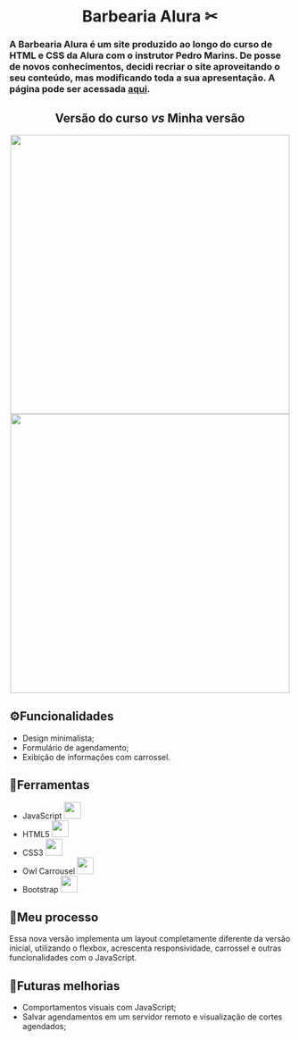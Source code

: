 <h1 align='center'> Barbearia Alura ✂ </h1>

### A Barbearia Alura é um site produzido ao longo do curso de HTML e CSS da Alura com o instrutor Pedro Marins. De posse de novos conhecimentos, decidi recriar o site aproveitando o seu conteúdo, mas modificando toda a sua apresentação. A página pode ser acessada [aqui](https://viniirbr.github.io/barbeariaalura/).

<h2 align='center'>Versão do curso <i>vs</i> Minha versão</h2>
<p align='center'>
<img src="https://user-images.githubusercontent.com/35473934/150635558-530ef11f-735a-4431-b844-5916ad1b5f86.png" width="500" />
<img src="https://user-images.githubusercontent.com/35473934/150635508-8ab678ac-fce2-4f52-955d-5b37dcf473e2.png" width="500" />
</p>


## ⚙️Funcionalidades

- Design minimalista;
- Formulário de agendamento;
- Exibição de informações com carrossel.


## 🔨Ferramentas

- JavaScript <img src="https://cdn.jsdelivr.net/gh/devicons/devicon/icons/javascript/javascript-original.svg" width='30px'/>
- HTML5 <img src="https://cdn.jsdelivr.net/gh/devicons/devicon/icons/html5/html5-original-wordmark.svg" width='30px'/>
- CSS3 <img src="https://cdn.jsdelivr.net/gh/devicons/devicon/icons/css3/css3-original-wordmark.svg" width='30px'/>
- Owl Carrousel <img src="https://owlcarousel2.github.io/OwlCarousel2/assets/img/owl-logo.png" width='30px'/>
- Bootstrap <img src="https://cdn.jsdelivr.net/gh/devicons/devicon/icons/bootstrap/bootstrap-plain.svg" width='30px'/>


## 📓Meu processo
Essa nova versão implementa um layout completamente diferente da versão inicial, utilizando o flexbox, acrescenta responsividade, carrossel e outras funcionalidades com o JavaScript.

## 🚧Futuras melhorias
- Comportamentos visuais com JavaScript;
- Salvar agendamentos em um servidor remoto e visualização de cortes agendados;

